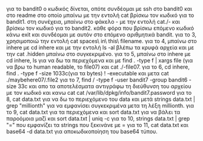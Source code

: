 για το bandit0 ο κωδικός δίνεται, οπότε συνδέομαι με ssh στο bandit0 
και στο readme στο οποίο μπαίνω με την εντολή cat βρίσκω τον κωδικό για το bandit1.
στη συνέχεια, μπαίνω στο φάκελο - με την εντολή cat./- και βρίσκω τον κωδικό για το bandit2.
κάθε φόρα που βρίσκω επόμενο κωδικό κάνω exit και συνδέομαι με αυτόν στο επόμενο αριθμητικά bandit.
για το 3, χρησιμοποιώ την εντολή cat spaces\ in\ this\ filename.
για το 4, μπαίνω στο inhere με cd inhere και με την εντολή ls -al βλέπω τα κρυφά αρχεία και με την cat .hidden μπαίνω στο συγκεκριμένο.
για το 5, μπαίνω στο inhere με cd inhere, ls για να δω τα περιεχόμενα και με find . -type f | xargs file (για να βρω το human readable, το file07) και cat ./-file07.
για το 6, cd inhere, find . -type f -size 1033c(για τα bytes) ! -executable και μετα cat ./maybehere07/.file2
για το 7, find / -type f -user bandit7 -group bandit6 -size 33c και απο τα αποτελέσματα αντιγράφω τη διεύθυνση του αρχείου με τον κωδικό και κανω cat cat /var/lib/dpkg/info/bandit7.password
για το 8, cat data.txt για να δω το περιεχόμενο του data και μετά strings data.txt | grep "millionth" για να εμφανίσει συγκεκριμένα μετα τη λέξη millionth.
για το 9, cat data.txt για τα περιεχόμενα και sort data.txt για να βάλει τα παροόμοια μαζί και sort data.txt | uniq -c 
για το 10, strings data.txt | grep "=" που εμφανίζει τα strings που ξεκινάνε με =
για το 11, cat data.txt και base64 -d data.txt για αποκωδικοποίηση του base64 τύπου.
